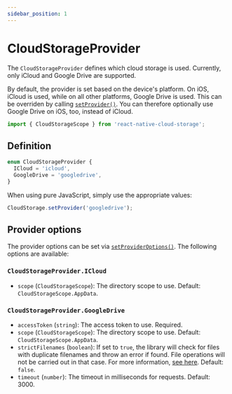 ```yaml
---
sidebar_position: 1
---
```


# CloudStorageProvider

The `CloudStorageProvider` defines which cloud storage is used. Currently, only iCloud and Google Drive are supported.

By default, the provider is set based on the device's platform. On iOS, iCloud is used, while on all other platforms, Google Drive is used. This can be overriden by calling [`setProvider()`](../CloudStorage#setproviderprovider). You can therefore optionally use Google Drive on iOS, too, instead of iCloud.

```ts
import { CloudStorageScope } from 'react-native-cloud-storage';
```

## Definition

```ts
enum CloudStorageProvider {
  ICloud = 'icloud',
  GoogleDrive = 'googledrive',
}
```

When using pure JavaScript, simply use the appropriate values:

```js
CloudStorage.setProvider('googledrive');
```

## Provider options

The provider options can be set via [`setProviderOptions()`](../CloudStorage#setprovideroptionsprovider-options). The following options are available:

### `CloudStorageProvider.ICloud`

- `scope` (`CloudStorageScope`): The directory scope to use. Default: `CloudStorageScope.AppData`.

### `CloudStorageProvider.GoogleDrive`

- `accessToken` (`string`): The access token to use. Required.
- `scope` (`CloudStorageScope`): The directory scope to use. Default: `CloudStorageScope.AppData`.
- `strictFilenames` (`boolean`): If set to `true`, the library will check for files with duplicate filenames and throw an error if found. File operations will not be carried out in that case. For more information, [see here](../../guides/google-drive-files-same-name). Default: `false`.
- `timeout` (`number`): The timeout in milliseconds for requests. Default: 3000.
